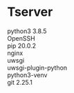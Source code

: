 # Tserver

python3 3.8.5<br>
OpenSSH<br>
pip 20.0.2<br>
nginx<br>
uwsgi<br>
uwsgi-plugin-python<br>
python3-venv<br>
git 2.25.1<br>
